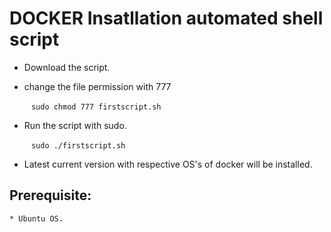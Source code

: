 # DOCKER Insatllation automated shell script 
 

* Download the script.

* change the file permission with 777 

    ` ` ` sudo chmod 777 firstscript.sh ` ` ` 

* Run the script with sudo.  

   ` ` ` sudo ./firstscript.sh ` ` ` 

* Latest current version with respective OS's of docker will be installed.

 ## Prerequisite:
    * Ubuntu OS.
